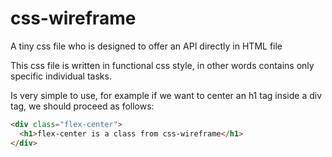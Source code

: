 # css-wireframe
A tiny css file who is designed to offer an API directly in HTML file

This css file is written in functional css style, in other words contains only specific individual tasks.

Is very simple to use, for example if we want to center an h1 tag inside a div tag, we should proceed as follows:
```html
<div class="flex-center">
  <h1>flex-center is a class from css-wireframe</h1>
</div>
```

